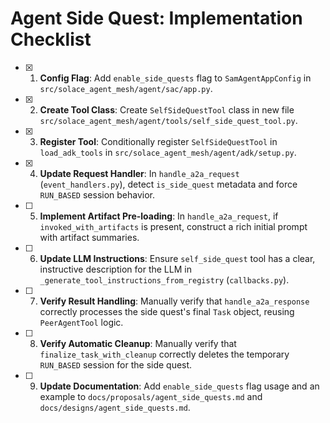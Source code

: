 # Agent Side Quest: Implementation Checklist

- [x] 1. **Config Flag**: Add `enable_side_quests` flag to `SamAgentAppConfig` in `src/solace_agent_mesh/agent/sac/app.py`.
- [x] 2. **Create Tool Class**: Create `SelfSideQuestTool` class in new file `src/solace_agent_mesh/agent/tools/self_side_quest_tool.py`.
- [x] 3. **Register Tool**: Conditionally register `SelfSideQuestTool` in `load_adk_tools` in `src/solace_agent_mesh/agent/adk/setup.py`.
- [x] 4. **Update Request Handler**: In `handle_a2a_request` (`event_handlers.py`), detect `is_side_quest` metadata and force `RUN_BASED` session behavior.
- [ ] 5. **Implement Artifact Pre-loading**: In `handle_a2a_request`, if `invoked_with_artifacts` is present, construct a rich initial prompt with artifact summaries.
- [ ] 6. **Update LLM Instructions**: Ensure `self_side_quest` tool has a clear, instructive description for the LLM in `_generate_tool_instructions_from_registry` (`callbacks.py`).
- [ ] 7. **Verify Result Handling**: Manually verify that `handle_a2a_response` correctly processes the side quest's final `Task` object, reusing `PeerAgentTool` logic.
- [ ] 8. **Verify Automatic Cleanup**: Manually verify that `finalize_task_with_cleanup` correctly deletes the temporary `RUN_BASED` session for the side quest.
- [ ] 9. **Update Documentation**: Add `enable_side_quests` flag usage and an example to `docs/proposals/agent_side_quests.md` and `docs/designs/agent_side_quests.md`.
